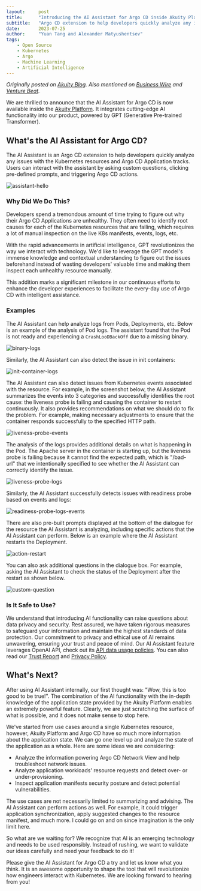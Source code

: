 ```yaml
---
layout:     post
title:      "Introducing the AI Assistant for Argo CD inside Akuity Platform"
subtitle:   "Argo CD extension to help developers quickly analyze any issues in your Argo CD Applications"
date:       2023-07-25
author:     "Yuan Tang and Alexander Matyushentsev"
tags:
    - Open Source
    - Kubernetes
    - Argo
    - Machine Learning
    - Artificial Intelligence
---
```


*Originally posted on [Akuity Blog](https://akuity.io/blog/akuity-argo-ai-assistant/). Also mentioned on [Business Wire](https://www.businesswire.com/news/home/20230725088248/en/Akuity-Launches-an-AI-Assistant-for-Argo-CD-to-Help-Troubleshoot-Common-Kubernetes-Deployment-Issues) and [Venture Beat](https://venturebeat.com/business/akuity-launches-an-ai-assistant-for-argo-cd-to-help-troubleshoot-common-kubernetes-deployment-issues/).*

We are thrilled to announce that the AI Assistant for Argo CD is now available inside the [Akuity Platform](https://akuity.io/akuity-platform/). It integrates cutting-edge AI functionality into our product, powered by GPT (Generative Pre-trained Transformer).

## What's the AI Assistant for Argo CD?

The AI Assistant is an Argo CD extension to help developers quickly analyze any issues with the Kubernetes resources and Argo CD Application tracks. Users can interact with the assistant by asking custom questions, clicking pre-defined prompts, and triggering Argo CD actions.

![assistant-hello](../../../../../img/inblog/akuity-argo-cd-ai-assistant/assistant-hello.png)


### Why Did We Do This?

Developers spend a tremondous amount of time trying to figure out why their Argo CD Applications are unhealthy. They often need to identify root causes for each of the Kubernetes resources that are failing, which requires a lot of manual inspection on the live K8s manifests, events, logs, etc.

With the rapid advancements in artificial intelligence, GPT revolutionizes the way we interact with technology. We'd like to leverage the GPT model's immense knowledge and contextual understanding to figure out the issues beforehand instead of wasting developers' valuable time and making them inspect each unhealthy resource manually.

This addition marks a significant milestone in our continuous efforts to enhance the developer experiences to facilitate the every-day use of Argo CD with intelligent assistance.


### Examples

The AI Assistant can help analyze logs from Pods, Deployments, etc. Below is an example of the analysis of Pod logs. The assistant found that the Pod is not ready and experiencing a `CrashLooDBackOff` due to a missing binary.

![binary-logs](../../../../../img/inblog/akuity-argo-cd-ai-assistant/binary-logs.png)

Similarly, the AI Assistant can also detect the issue in init containers:

![init-container-logs](../../../../../img/inblog/akuity-argo-cd-ai-assistant/init-container-logs.png)

The AI Assistant can also detect issues from Kubernetes events associated with the resource. For example, in the screenshot below, the AI Assistant summarizes the events into 3 categories and successfully identifies the root cause: the liveness probe is failing and causing the container to restart continuously. It also provides recommendations on what we should do to fix the problem. For example, making
necessary adjustments to ensure that the container responds successfully to the specified HTTP path.

![liveness-probe-events](../../../../../img/inblog/akuity-argo-cd-ai-assistant/liveness-probe-events.png)

The analysis of the logs provides additional details on what is happening in the Pod. The Apache server in the container is starting up, but the liveness probe is failing because it cannot find the expected path, which is "/bad-url" that we intentionally specified to see whether the AI Assistant can correctly identify the issue.

![liveness-probe-logs](../../../../../img/inblog/akuity-argo-cd-ai-assistant/liveness-probe-logs.png)

Similarly, the AI Assistant successfully detects issues with readiness probe based on events and logs:

![readiness-probe-logs-events](../../../../../img/inblog/akuity-argo-cd-ai-assistant/readiness-probe-logs-events.png)

There are also pre-built prompts displayed at the bottom of the dialogue for the resource the AI Assistant is analyzing, including specific actions that the AI Assistant can perform. Below is an example where the AI Assistant restarts the Deployment.

![action-restart](../../../../../img/inblog/akuity-argo-cd-ai-assistant/action-restart.png)

You can also ask additional questions in the dialogue box. For example, asking the AI Assistant to check the status of the Deployment after the restart as shown below.

![custom-question](../../../../../img/inblog/akuity-argo-cd-ai-assistant/custom-question.png)


### Is It Safe to Use?

We understand that introducing AI functionality can raise questions about data privacy and security. Rest assured, we have taken rigorous measures to safeguard your information and maintain the highest standards of data protection. Our commitment to privacy and ethical use of AI remains unwavering, ensuring your trust and peace of mind. Our AI Assistant feature leverages OpenAI API, check out its [API data usage policies](https://openai.com/policies/api-data-usage-policies). You can also read our [Trust Report](https://trust.akuity.io/) and [Privacy Policy](https://akuity.io/privacy-policy/).

## What's Next?

After using AI Assistant internally, our first thought was: "Wow, this is too good to be true!". The combination of the AI functionality with the in-depth knowledge of the application state provided by the Akuity Platform enables an extremely powerful feature. Clearly, we are just scratching the surface of what is possible, and it does not make sense to stop here.

We've started from use cases around a single Kubernetes resource, however, Akuity Platform and Argo CD have so much more information about the application state. We can go one level up and analyze the state of the application as a whole. Here are some ideas we are considering:

* Analyze the information powering Argo CD Network View and help troubleshoot network issues.
* Analyze application workloads' resource requests and detect over- or under-provisioning.
* Inspect application manifests security posture and detect potential vulnerabilities.

The use cases are not necessarily limited to summarizing and advising. The AI Assistant can perform actions as well. For example, it could trigger application synchronization, apply suggested changes to the resource manifest, and much more. I could go on and on since imagination is the only limit here.

So what are we waiting for? We recognize that AI is an emerging technology and needs to be used responsibly. Instead of rushing, we want to validate our ideas carefully and need your feedback to do it! 

Please give the AI Assistant for Argo CD a try and let us know what you think. It is an awesome opportunity to shape the tool that will revolutionize how engineers interact with Kubernetes. We are looking forward to hearing from you!
